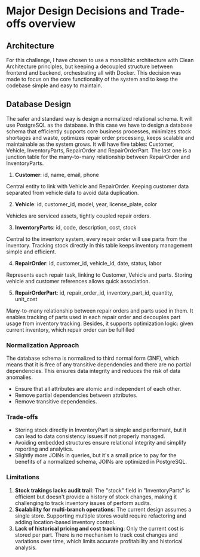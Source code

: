# Major Design Decisions and Trade-offs overview

## Architecture
For this challenge, I have chosen to use a monolithic architecture with Clean Architecture principles, but keeping a decoupled structure between frontend and backend, orchestrating all with Docker. This decision was made to focus on the core functionality of the system and to keep the codebase simple and easy to maintain. 

## Database Design
The safer and standard way is design a normalized relational schema. It will use PostgreSQL as the database. In this case we have to design a database schema that efficiently supports core business processes, minimizes stock shortages and waste, optimizes repair order processing, keeps scalable and maintainable as the system grows.  It will have five tables: Customer, Vehicle, InventoryParts, RepairOrder and RepairOrderPart. The last one is a junction table for the many-to-many relationship between RepairOrder and InventoryParts.

1. **Customer**: id, name, email, phone 

Central entity to link with Vehicle and RepairOrder. Keeping customer data separated from vehicle data to avoid data duplication.

2. **Vehicle**: id, customer_id, model, year, license_plate, color

Vehicles are serviced assets, tightly coupled repair orders. 

3. **InventoryParts**: id, code, description, cost, stock

Central to the inventory system, every repair order will use parts from the inventory. Tracking stock directly in this table keeps inventory management simple and efficient.

4. **RepairOrder**: id, customer_id, vehicle_id, date, status, labor

Represents each repair task, linking to Customer, Vehicle and parts. Storing vehicle and customer references allows quick association.

5. **RepairOrderPart**: id, repair_order_id, inventory_part_id, quantity, unit_cost

Many-to-many relationship between repair orders and parts used in them. It enables tracking of parts used in each repair order and decouples part usage from inventory tracking. Besides, it supports optimization logic: given current inventory, which repair order can be fulfilled

### Normalization Approach
The database schema is normalized to third normal form (3NF), which means that it is free of any transitive dependencies and there are no partial dependencies. This ensures data integrity and reduces the risk of data anomalies.
- Ensure that all attributes are atomic and independent of each other.
- Remove partial dependencies between attributes.
- Remove transitive dependencies.

### Trade-offs
- Storing stock directly in InventoryPart is simple and performant, but it can lead to data consistency issues if not properly managed. 
- Avoiding embedded structures ensure relational integrity and simplify reporting and analytics.
- Slightly more JOINs in queries, but it's a small price to pay for the benefits of a normalized schema, JOINs are optimized in PostgreSQL.

### Limitations
1. **Stock trakings lacks audit trail**: The "stock" field in "InventoryParts" is efficient but doesn't provide a history of stock changes, making it challenging to track inventory issues of perform audits.
2. **Scalability for multi-branch operations**: The current design assumes a single store. Supporting multiple stores would require refactoring and adding location-based inventory control.
3. **Lack of historical pricing and cost tracking**: Only the current cost is stored per part. There is no mechanism to track cost changes and variations over time, which limits accurate profitability and historical analysis.

